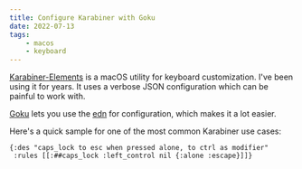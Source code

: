 ```yaml
---
title: Configure Karabiner with Goku
date: 2022-07-13
tags:
    - macos
    - keyboard
---
```


[Karabiner-Elements](https://github.com/tekezo/Karabiner-Elements) is a macOS
utility for keyboard customization. I've been using it for years. It uses a
verbose JSON configuration which can be painful to work with.

[Goku](https://github.com/yqrashawn/GokuRakuJoudo) lets you use the
[edn](https://github.com/edn-format/edn) for configuration, which makes it a lot
easier.

Here's a quick sample for one of the most common Karabiner use cases:

```
{:des "caps_lock to esc when pressed alone, to ctrl as modifier"
 :rules [[:##caps_lock :left_control nil {:alone :escape}]]}
```

